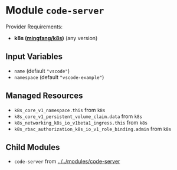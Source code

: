 
# Module `code-server`

Provider Requirements:
* **k8s ([mingfang/k8s](https://registry.terraform.io/providers/mingfang/k8s/latest))** (any version)

## Input Variables
* `name` (default `"vscode"`)
* `namespace` (default `"vscode-example"`)

## Managed Resources
* `k8s_core_v1_namespace.this` from `k8s`
* `k8s_core_v1_persistent_volume_claim.data` from `k8s`
* `k8s_networking_k8s_io_v1beta1_ingress.this` from `k8s`
* `k8s_rbac_authorization_k8s_io_v1_role_binding.admin` from `k8s`

## Child Modules
* `code-server` from [../../modules/code-server](../../modules/code-server)

